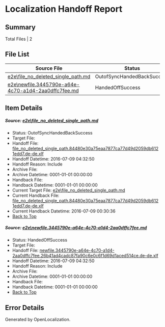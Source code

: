 # <a name='report-top'></a> Localization Handoff Report

## Summary
 Total Files | 2

## File List
 Source File | Status | Details 
 ----------- | ------ | ------- 
 [e2e\file_no_deleted_single_path.md](https://github.com/OpenLocalizationTestOrg/oltest/blob/a008dab2f938a4375499b03fff9989249b3948eb/e2e/file_no_deleted_single_path.md) | OutofSyncHandedBackSuccess | [Details](#da41c2a288165a81f1e0c3381e1357942e1be3e33)
 [e2e\newfile.3445790e-a64e-4c70-a1d4-2aa0dffc7fee.md](https://github.com/OpenLocalizationTestOrg/oltest/blob/a008dab2f938a4375499b03fff9989249b3948eb/e2e/newfile.3445790e-a64e-4c70-a1d4-2aa0dffc7fee.md) | HandedOffSuccess | [Details](#ff90e544f846eb2f454f1592dfd5361f93c9a9365)

## Item Details
##### <a name='da41c2a288165a81f1e0c3381e1357942e1be3e33'></a> Source: [e2e\file_no_deleted_single_path.md](https://github.com/OpenLocalizationTestOrg/oltest/blob/a008dab2f938a4375499b03fff9989249b3948eb/e2e/file_no_deleted_single_path.md)
* Status: OutofSyncHandedBackSuccess
* Target File: 
* Handoff File: [file_no_deleted_single_path.84480e30a75eaa7877ca77d49d2059db6121edd7.de-de.xlf](https://github.com/OpenLocalizationTestOrg/olhandoff-e2e/blob/21314f04943b8e3126e8fff6f670ac4cf1088ce4/ol-handoff/OpenLocalizationTestOrg/oltest-dede-fly/ci/mt/file_no_deleted_single_path.84480e30a75eaa7877ca77d49d2059db6121edd7.de-de.xlf)
* Handoff Datetime: 2016-07-09 04:32:50
* Handoff Reason: Include
* Archive File: 
* Archive Datetime: 0001-01-01 00:00:00
* Handback File: 
* Handback Datetime: 0001-01-01 00:00:00
* Current Target File: [e2e\file_no_deleted_single_path.md](https://github.com/OpenLocalizationTestOrg/oltest-dede-fly/blob/37a4778d295933d1b079ecd89bc64c9d0b4665f6/e2e/file_no_deleted_single_path.md)
* Current Handback File: [file_no_deleted_single_path.84480e30a75eaa7877ca77d49d2059db6121edd7.de-de.xlf](https://github.com/OpenLocalizationTestOrg/olhandback-e2e/blob/c4b15a093ac503f16ae794c0be5c78946e59740e/ol-handback/OpenLocalizationTestOrg/oltest-dede-fly/ci/mt/file_no_deleted_single_path.84480e30a75eaa7877ca77d49d2059db6121edd7.de-de.xlf)
* Current Handback Datetime: 2016-07-09 00:30:36
* [Back to Top](#report-top)

##### <a name='ff90e544f846eb2f454f1592dfd5361f93c9a9365'></a> Source: [e2e\newfile.3445790e-a64e-4c70-a1d4-2aa0dffc7fee.md](https://github.com/OpenLocalizationTestOrg/oltest/blob/a008dab2f938a4375499b03fff9989249b3948eb/e2e/newfile.3445790e-a64e-4c70-a1d4-2aa0dffc7fee.md)
* Status: HandedOffSuccess
* Target File: 
* Handoff File: [newfile.3445790e-a64e-4c70-a1d4-2aa0dffc7fee.26b41ad4cadc87fa90c6e0c6f1d69d1aced514ce.de-de.xlf](https://github.com/OpenLocalizationTestOrg/olhandoff-e2e/blob/21314f04943b8e3126e8fff6f670ac4cf1088ce4/ol-handoff/OpenLocalizationTestOrg/oltest-dede-fly/ci/mt/newfile.3445790e-a64e-4c70-a1d4-2aa0dffc7fee.26b41ad4cadc87fa90c6e0c6f1d69d1aced514ce.de-de.xlf)
* Handoff Datetime: 2016-07-09 04:32:50
* Handoff Reason: Include
* Archive File: 
* Archive Datetime: 0001-01-01 00:00:00
* Handback File: 
* Handback Datetime: 0001-01-01 00:00:00
* [Back to Top](#report-top)


## Error Details

Generated by OpenLocalization.
